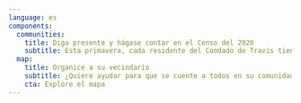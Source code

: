 ```yaml
---
language: es
components:
  communities:
    title: Diga presente y hágase contar en el Censo del 2020
    subtitle: Esta primavera, cada residente del Condado de Travis tiene el poder de moldear el futuro de nuestros vecindarios, escuelas y gobierno local. Será necesaria la participación de todas las comunidades, no importa que tan pequeñas o grandes sean, para ayudar a que cada persona sea contada.
  map:
    title: Organice a su vecindario
    subtitle: ¿Quiere ayudar para que se cuente a todos en su comunidad? Ayude a organizar en una de nuestras comunidades difíciles de contar o en su propio vecindario. Haga clic aquí para conocer más...
    cta: Explore el mapa
---
```

